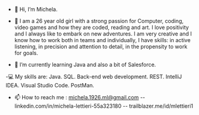 - 👋 Hi, I’m Michela.

- 👀 I am a 26 year old girl with a strong passion for Computer, coding, video games and how they are coded, reading and art. I love positivity and I always like to embark on new adventures. I am very creative and I know how to work both in teams and individually, I have skills: in active listening, in precision and attention to detail, in the propensity to work for goals.

- 🌱 I’m currently learning Java and also a bit of Salesforce.

-:computer: My skills are: Java. SQL. Back-end web development. REST. IntelliJ IDEA. Visual Studio Code. PostMan. 

- 📫 How to reach me : michela.1926.ml@gmail.com -- linkedin.com/in/michela-lettieri-55a323180 -- trailblazer.me/id/mlettieri1 

